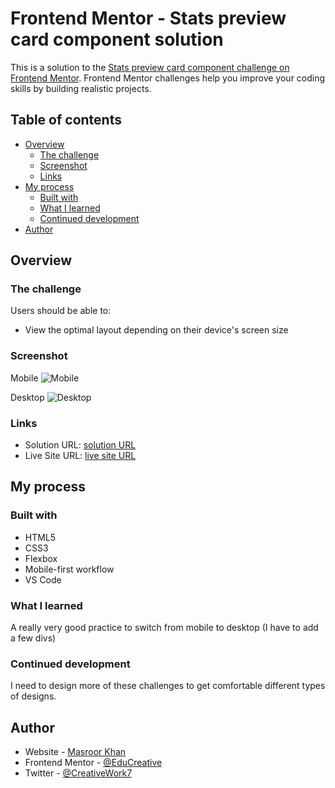 # Frontend Mentor - Stats preview card component solution

This is a solution to the [Stats preview card component challenge on Frontend Mentor](https://www.frontendmentor.io/challenges/stats-preview-card-component-8JqbgoU62). Frontend Mentor challenges help you improve your coding skills by building realistic projects. 

## Table of contents

- [Overview](#overview)
  - [The challenge](#the-challenge)
  - [Screenshot](#screenshot)
  - [Links](#links)
- [My process](#my-process)
  - [Built with](#built-with)
  - [What I learned](#what-i-learned)
  - [Continued development](#continued-development)  
- [Author](#author)

## Overview

### The challenge

Users should be able to:

- View the optimal layout depending on their device's screen size

### Screenshot

Mobile
![Mobile](https://github.com/EduCreative/FrontendMentor-stats-preview-card-component/assets/108581855/37a7f0a3-ae7a-4ec7-a50c-b272ef8e5a3c)

Desktop
![Desktop](https://github.com/EduCreative/FrontendMentor-stats-preview-card-component/assets/108581855/4726f8f8-39f9-48a3-a3ee-5cb02b5091ff)

### Links

- Solution URL: [solution URL ](https://github.com/EduCreative/FrontendMentor-stats-preview-card-component.git)
- Live Site URL: [live site URL](https://educreative.github.io/FrontendMentor-stats-preview-card-component/)

## My process

### Built with

- HTML5
- CSS3
- Flexbox
- Mobile-first workflow
- VS Code

### What I learned

A really very good practice to switch from mobile to desktop (I have to add a few divs)

### Continued development

I need to design more of these challenges to get comfortable different types of designs.

## Author

- Website - [Masroor Khan ](https://educreative.github.io/)
- Frontend Mentor - [@EduCreative](https://www.frontendmentor.io/profile/EduCreative)
- Twitter - [@CreativeWork7](https://www.twitter.com/Creativework7)
